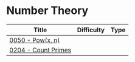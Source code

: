 # Number Theory

<table><thead><tr><th>Title</th><th data-type="select">Difficulty</th><th data-type="select">Type</th></tr></thead><tbody><tr><td><a href="../solutions/0000-0099/0050-pow-x-n-medium.md">0050 - Pow(x, n)</a></td><td></td><td></td></tr><tr><td><a href="../solutions/0200-0299/0204-count-primes.md">0204 - Count Primes</a></td><td></td><td></td></tr></tbody></table>
